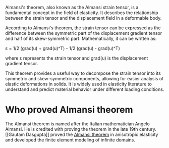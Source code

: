 Almansi's theorem, also known as the Almansi strain tensor, is a fundamental concept in the field of elasticity. It describes the relationship between the strain tensor and the displacement field in a deformable body.

According to Almansi's theorem, the strain tensor can be expressed as the difference between the symmetric part of the displacement gradient tensor and half of its skew-symmetric part. Mathematically, it can be written as:

ε = 1/2 (grad(u) + grad(u)^T) - 1/2 (grad(u) - grad(u)^T)

where ε represents the strain tensor and grad(u) is the displacement gradient tensor.

This theorem provides a useful way to decompose the strain tensor into its symmetric and skew-symmetric components, allowing for easier analysis of elastic deformations in solids. It is widely used in elasticity literature to understand and predict material behavior under different loading conditions.

# Who proved Almansi theorem

The Almansi theorem is named after the Italian mathematician Angelo Almansi. He is credited with proving the theorem in the late 19th century. [[Gautam Dasgupta]] proved the [Almansi theorem](app://obsidian.md/Almansi%20theorem) in anisotropic elasticity and developed the finite element modeling of infinite domains.